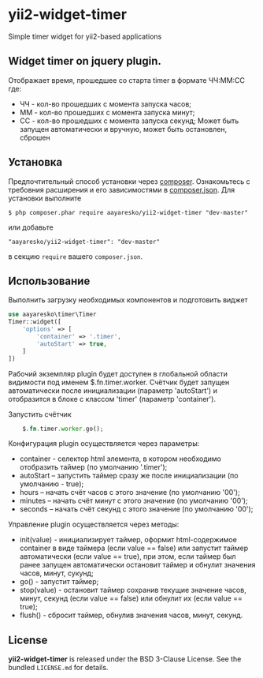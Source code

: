 # yii2-widget-timer
Simple timer widget for yii2-based applications

## Widget timer on jquery plugin.

Отображает время, прошедшее со старта timer в формате ЧЧ:ММ:СС где:
* ЧЧ - кол-во прошедших с момента запуска часов;
* ММ - кол-во прошедших с момента запуска минут;
* CC - кол-во прошедших с момента запуска секунд;
Может быть запущен автоматически и вручную, может быть остановлен, сброшен

## Установка

Предпочтительный способ установки через [composer](http://getcomposer.org/download/). Ознакомьтесь с требовния расширения и его зависимостями в [composer.json](https://github.com/aayaresko/yii2-widget-timer/blob/master/composer.json).
Для установки выполните

```
$ php composer.phar require aayaresko/yii2-widget-timer "dev-master"
```

или добавьте

```
"aayaresko/yii2-widget-timer": "dev-master"
```

в секцию ```require``` вашего `composer.json`.

## Использование

Выполнить загрузку необходимых компонентов и подготовить виджет

```php
use aayaresko\timer\Timer
Timer::widget([
    'options' => [
        'container' => '.timer',
        'autoStart' => true,
    ]
])
```

Рабочий экземпляр plugin будет доступен в глобальной области видимости под именем $.fn.timer.worker.
Счётчик будет запущен автоматически после инициализации (параметр 'autoStart') и отобразится в блоке с классом 'timer' (параметр 'container').

Запустить счётчик

```php
    $.fn.timer.worker.go();
```

Конфигурация plugin осуществляется через параметры:
* container - селектор html элемента, в котором необходимо отобразить таймер (по умолчанию '.timer');
* autoStart – запустить таймер сразу же после инициализации (по умолчанию - true);
* hours – начать счёт часов с этого значение (по умолчанию '00');
* minutes – начать счёт минут с этого значение (по умолчанию '00');
* seconds – начать счёт секунд с этого значение (по умолчанию '00');

Управление plugin осуществляется через методы:
* init(value) - инициализирует таймер, оформит html-содержимое container в виде таймера (если value == false) или запустит таймер автоматически (если value == true), при этом, если таймер был ранее запущен автоматически остановит таймер и обнулит значения часов, минут, сукунд;
* go() - запустит таймер;
* stop(value) - остановит таймер сохранив текущие значение часов, минут, секунд (если value == false) или обнулит их (если value == true);
* flush() - сбросит таймер, обнулив значения часов, минут, секунд.

## License
**yii2-widget-timer** is released under the BSD 3-Clause License. See the bundled `LICENSE.md` for details.